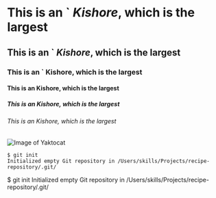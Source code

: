 # This is an ` *Kishore*, which is the largest
## This is an ` *Kishore*, which is the largest
### This is an ` Kishore, which is the largest
#### This is an  Kishore, which is the largest
##### This is an  Kishore, which is the largest
###### This is an  Kishore, which is the largest
![Image of Yaktocat](https://octodex.github.com/images/yaktocat.png)
```
$ git init
Initialized empty Git repository in /Users/skills/Projects/recipe-repository/.git/
```
$ git init
Initialized empty Git repository in /Users/skills/Projects/recipe-repository/.git/
